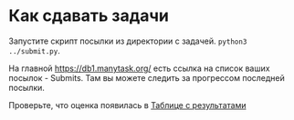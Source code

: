 # Как сдавать задачи

Запустите скрипт посылки из директории с задачей. `python3 ../submit.py`.

На главной https://db1.manytask.org/ есть ссылка на список ваших посылок - Submits. Там вы можете следить за прогрессом последней посылки.

Проверьте, что оценка появилась в [Таблице с результатами](https://docs.google.com/spreadsheets/d/1GBwm7bSufS2Ebs4W8L2W2PZYxucGdWYDiRhA_WeSX9U/)
